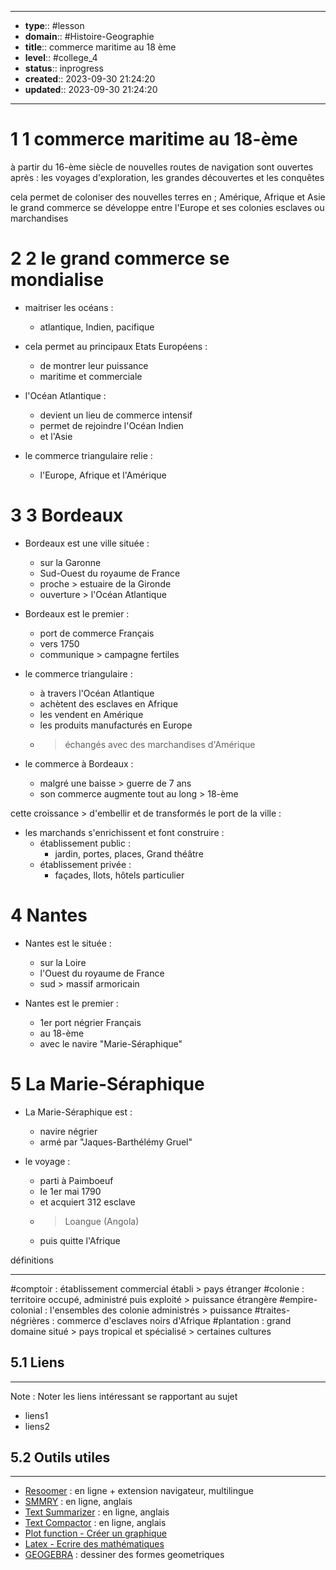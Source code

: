 


---
- **type**:: #lesson
- **domain**:: #Histoire-Geographie
- **title**:: commerce maritime au 18 ème
- **level**:: #college_4
- **status**:: inprogress
- **created**:: 2023-09-30 21:24:20
- **updated**:: 2023-09-30 21:24:20
--- 

# 1	1 commerce maritime au 18-ème

à partir du 16-ème siècle de nouvelles routes de navigation sont ouvertes après :
les voyages d'exploration, les grandes découvertes et les conquêtes 

cela permet de coloniser des nouvelles terres en ; Amérique, Afrique et Asie
le grand commerce se développe entre l'Europe et ses colonies esclaves ou marchandises

# 2	2 le grand commerce se mondialise

- maitriser les océans :
	- atlantique, Indien, pacifique
- cela permet au principaux Etats Européens :
	- de montrer leur puissance 
	- maritime et commerciale

- l'Océan Atlantique :
	- devient un lieu de commerce intensif
	- permet de rejoindre l'Océan Indien 
	- et l'Asie

- le commerce triangulaire relie :
	- l'Europe, Afrique et l'Amérique

# 3	3 Bordeaux

- Bordeaux est une ville située :
	- sur la Garonne
	- Sud-Ouest du royaume de France
	- proche > estuaire de la Gironde
	- ouverture > l'Océan Atlantique

- Bordeaux est le premier :
	- port de commerce Français 
	- vers 1750 
	- communique > campagne fertiles 

- le commerce triangulaire :
	- à travers l'Océan Atlantique
	- achètent des esclaves en Afrique
	- les vendent en Amérique
	- les produits manufacturés en Europe 
	- > échangés avec des marchandises d'Amérique

- le commerce à Bordeaux :
	- malgré une baisse > guerre de 7 ans 
	- son commerce augmente tout au long > 18-ème

cette croissance > d'embellir et de transformés le port de la ville :

- les marchands s'enrichissent et font construire :
	- établissement public :
		- jardin, portes, places, Grand théâtre 
	- établissement privée :
		- façades, Ilots, hôtels particulier

# 4	Nantes

- Nantes est le située :
	-  sur la Loire
	- l'Ouest du royaume de France
	- sud > massif armoricain

- Nantes est le premier :
	- 1er port négrier Français
	- au 18-ème
	- avec le navire "Marie-Séraphique"

# 5	La Marie-Séraphique

- La Marie-Séraphique est :
	- navire négrier
	- armé par "Jaques-Barthélémy Gruel"

- le voyage :
	- parti à Paimboeuf
	- le 1er mai 1790
	- et acquiert 312 esclave
	- > Loangue (Angola)
	- puis quitte l'Afrique






définitions

---
#comptoir : établissement commercial établi > pays étranger 
#colonie : territoire occupé, administré puis exploité > puissance étrangère
#empire-colonial : l'ensembles des colonie administrés > puissance
#traites-négrières : commerce d'esclaves noirs d'Afrique
#plantation : grand domaine situé > pays tropical et spécialisé > certaines cultures

## 5.1	Liens
---

Note :  Noter les liens intéressant se rapportant au sujet

- liens1
- liens2



## 5.2	Outils utiles
---

-   [Resoomer](https://resoomer.com/fr) : en ligne + extension navigateur, multilingue
-   [SMMRY](https://smmry.com/) : en ligne, anglais
-   [Text Summarizer](http://textsummarization.net/text-summarizer) : en ligne, anglais
-   [Text Compactor](https://www.textcompactor.com/) : en ligne, anglais
- [Plot function - Créer un graphique](https://github.com/leonhma/obsidian-functionplot)
- [Latex - Ecrire des mathématiques](https://fr.wikibooks.org/wiki/LaTeX/%C3%89crire_des_math%C3%A9matiques)
- [GEOGEBRA](https://www.geogebra.org/geometry?lang=fr) : dessiner des formes geometriques 